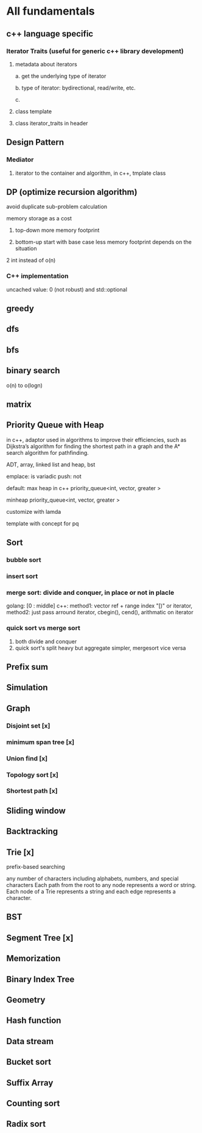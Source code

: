 # All fundamentals

## c++ language specific
### Iterator Traits (useful for generic c++ library development)
1. metadata about iterators
    
    a. get the underlying type of iterator

    b. type of iterator: bydirectional, read/write, etc. 

    c.

2. class template
3. class iterator_traits<T> in header <iterator>




## Design Pattern
### Mediator
1. iterator to the container and algorithm, in c++, tmplate class


## DP (optimize recursion algorithm)

avoid duplicate sub-problem calculation

memory storage as a cost

1. top-down 
more memory footprint

2. bottom-up 
start with base case
less memory footprint depends on the situation

2 int instead of o(n)

### C++ implementation
uncached value: 0 (not robust) and std::optional<int>

## greedy

## dfs

## bfs

## binary search
o(n) to o(logn)

## matrix

## Priority Queue with Heap
in c++, adaptor
used in algorithms to improve their efficiencies, such as Dijkstra’s algorithm for finding the shortest path in a graph and the A* search algorithm for pathfinding.

ADT, array, linked list and heap, bst

<queue>

emplace: is variadic
push: not

default: max heap in c++
 priority_queue<int, vector<int>, greater<int> > 

minheap
 priority_queue<int, vector<int>, greater<int> > 

customize with lamda

template with concept for pq

## Sort
### bubble sort
### insert sort
### merge sort: divide and conquer, in place or not in placle

golang: [0 : middle]
c++: 
method1: vector ref + range index "[)" or iterator, 
method2: just pass arround iterator, cbegin(), cend(), arithmatic on iterator

### quick sort vs merge sort
1. both divide and conquer
2. quick sort's split heavy but aggregate simpler, mergesort vice versa


## Prefix sum

## Simulation

## Graph 
### Disjoint set  [x] 
### minimum span tree [x] 
### Union find [x] 
### Topology sort [x]
### Shortest path [x]

## Sliding window

## Backtracking

## Trie [x]

prefix-based searching

any number of characters including alphabets, numbers, and special characters
Each path from the root to any node represents a word or string.
Each node of a Trie represents a string and each edge represents a character.

## BST

## Segment Tree [x]

## Memorization

## Binary Index Tree

## Geometry

## Hash function

## Data stream

## Bucket sort

## Suffix Array

## Counting sort

## Radix sort